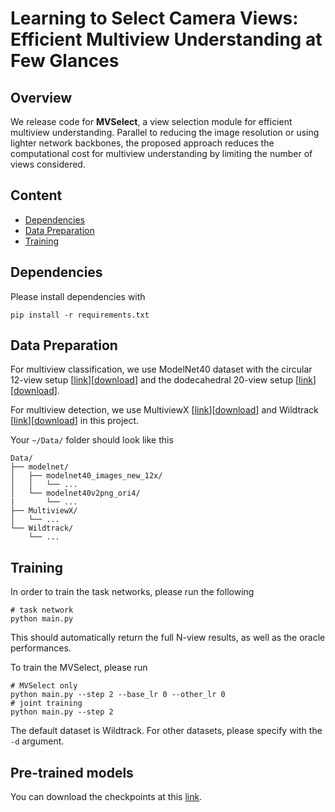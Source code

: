 # Learning to Select Camera Views: Efficient Multiview Understanding at Few Glances

## Overview
We release code for **MVSelect**, a view selection module for efficient multiview understanding. Parallel to reducing the image resolution or using lighter network backbones, the proposed approach reduces the computational cost for multiview understanding by limiting the number of views considered. 


 
## Content
- [Dependencies](#dependencies)
- [Data Preparation](#data-preparation)
- [Training](#training)


## Dependencies
Please install dependencies with 
```
pip install -r requirements.txt
```

## Data Preparation

For multiview classification, we use ModelNet40 dataset with the circular 12-view setup [[link](https://github.com/jongchyisu/mvcnn_pytorch)][[download](http://supermoe.cs.umass.edu/shape_recog/shaded_images.tar.gz)] and the dodecahedral 20-view setup [[link](https://github.com/kanezaki/pytorch-rotationnet)][[download](https://data.airc.aist.go.jp/kanezaki.asako/data/modelnet40v2png_ori4.tar)]. 

For multiview detection, we use MultiviewX [[link](https://github.com/hou-yz/MultiviewX)][[download](https://1drv.ms/u/s!AtzsQybTubHfgP9BJt2g7R_Ku4X3Pg?e=GFGeVn)] and Wildtrack [[link](https://www.epfl.ch/labs/cvlab/data/data-wildtrack/)][[download](http://documents.epfl.ch/groups/c/cv/cvlab-unit/www/data/Wildtrack/Wildtrack_dataset_full.zip)] in this project. 

Your `~/Data/` folder should look like this
```
Data/
├── modelnet/
│   ├── modelnet40_images_new_12x/
│   │   └── ...
│   └── modelnet40v2png_ori4/
|       └── ...
├── MultiviewX/
│   └── ...
└── Wildtrack/ 
    └── ...
```


## Training
In order to train the task networks, please run the following
```shell script
# task network
python main.py
``` 
This should automatically return the full N-view results, as well as the oracle performances. 

To train the MVSelect, please run
```shell script
# MVSelect only
python main.py --step 2 --base_lr 0 --other_lr 0
# joint training
python main.py --step 2
``` 
The default dataset is Wildtrack. For other datasets, please specify with the `-d` argument.


## Pre-trained models
You can download the checkpoints at this [link](https://1drv.ms/u/s!AtzsQybTubHfhNRCxKzkaOiLCKkIIA?e=fQxfhI).
